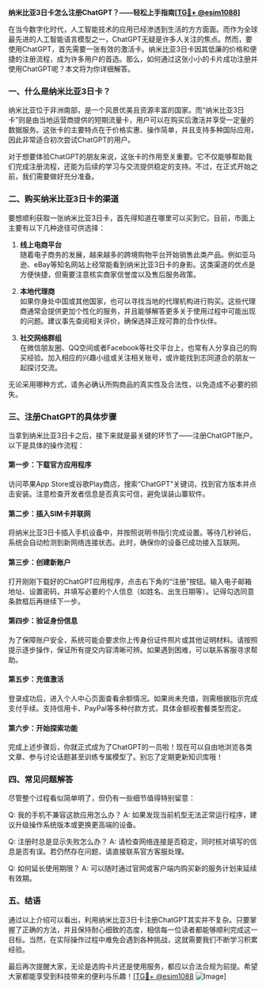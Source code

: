 **纳米比亚3日卡怎么注册ChatGPT？——轻松上手指南[[TG💪+ @esim1088](https://t.me/s/esim1088)]**

在当今数字化时代，人工智能技术的应用已经渗透到生活的方方面面。而作为全球最先进的人工智能语言模型之一，ChatGPT无疑是许多人关注的焦点。然而，要使用ChatGPT，首先需要一张有效的激活卡。纳米比亚3日卡因其低廉的价格和便捷的注册流程，成为许多用户的首选。那么，如何通过这张小小的卡片成功注册并使用ChatGPT呢？本文将为你详细解答。

### 一、什么是纳米比亚3日卡？

纳米比亚位于非洲南部，是一个风景优美且资源丰富的国家。而“纳米比亚3日卡”则是由当地运营商提供的短期流量卡，用户可以在购买后激活并享受一定量的数据服务。这张卡的主要特点在于价格实惠、操作简单，并且支持多种国际应用，因此非常适合初次尝试ChatGPT的用户。

对于想要体验ChatGPT的朋友来说，这张卡的作用至关重要。它不仅能够帮助我们完成注册流程，还能为后续的学习与交流提供稳定的支持。不过，在正式开始之前，我们需要做好充分准备。

### 二、购买纳米比亚3日卡的渠道

要想顺利获取一张纳米比亚3日卡，首先得知道在哪里可以买到它。目前，市面上主要有以下几种途径可供选择：

1. **线上电商平台**  
   随着电子商务的发展，越来越多的跨境购物平台开始销售此类产品。例如亚马逊、eBay等知名网站上经常能看到纳米比亚3日卡的身影。这类渠道的优点是方便快捷，但需要注意核实商家信誉度以及售后服务政策。

2. **本地代理商**  
   如果你身处中国或其他国家，也可以寻找当地的代理机构进行购买。这些代理商通常会提供更加个性化的服务，并且能够解答更多关于使用过程中可能出现的问题。建议事先查阅相关评价，确保选择正规可靠的合作伙伴。

3. **社交网络群组**  
   在微信朋友圈、QQ空间或者Facebook等社交平台上，也常有人分享自己的购买经验。加入相应的兴趣小组或关注相关账号，或许能找到志同道合的朋友一起探讨交流。

无论采用哪种方式，请务必确认所购商品的真实性及合法性，以免造成不必要的损失。

### 三、注册ChatGPT的具体步骤

当拿到纳米比亚3日卡之后，接下来就是最关键的环节了——注册ChatGPT账户。以下是具体的操作流程：

#### 第一步：下载官方应用程序
访问苹果App Store或谷歌Play商店，搜索“ChatGPT”关键词，找到官方版本并点击安装。注意检查开发者信息是否真实可信，避免误装山寨软件。

#### 第二步：插入SIM卡并联网
将纳米比亚3日卡插入手机设备中，并按照说明书指引完成设置。等待几秒钟后，系统会自动检测到新网络连接状态。此时，确保你的设备已成功接入互联网。

#### 第三步：创建新账户
打开刚刚下载好的ChatGPT应用程序，点击右下角的“注册”按钮。输入电子邮箱地址、设置密码，并填写必要的个人信息（如姓名、出生日期等）。记得勾选同意条款框后再继续下一步。

#### 第四步：验证身份信息
为了保障账户安全，系统可能会要求你上传身份证件照片或其他证明材料。请按照提示逐步操作，保证所有提交内容清晰可辨。如果遇到困难，可以联系客服寻求帮助。

#### 第五步：充值激活
登录成功后，进入个人中心页面查看余额情况。如果尚未充值，则需根据指示完成支付手续。支持信用卡、PayPal等多种付款方式，具体金额视套餐类型而定。

#### 第六步：开始探索功能
完成上述步骤后，你就正式成为了ChatGPT的一员啦！现在可以自由地浏览各类文章、参与讨论话题甚至训练专属模型了。别忘了定期更新知识库哦！

### 四、常见问题解答

尽管整个过程看似简单明了，但仍有一些细节值得特别留意：

Q: 我的手机不兼容这款应用怎么办？
A: 如果发现当前机型无法正常运行程序，建议升级操作系统版本或更换更高端的设备。

Q: 注册时总是显示失败怎么办？
A: 请检查网络连接是否稳定，同时核对填写的信息是否有误。若仍然存在问题，请直接联系官方客服处理。

Q: 如何延长使用期限？
A: 可以随时通过官网或客户端内购买新的服务计划来延续有效期。

### 五、结语

通过以上介绍可以看出，利用纳米比亚3日卡注册ChatGPT其实并不复杂。只要掌握了正确的方法，并且保持耐心细致的态度，相信每一位读者都能够顺利完成这一目标。当然，在实际操作过程中难免会遇到各种挑战，这就需要我们不断学习积累经验。

最后再次提醒大家，无论是选购卡片还是使用服务，都应以合法合规为前提。希望大家都能享受到科技带来的便利与乐趣！[[TG💪+ @esim1088](https://t.me/s/esim1088) ![Image](https://i.postimg.cc/4NQfJmqS/Snipaste-2025-05-13-00-14-12.png)]